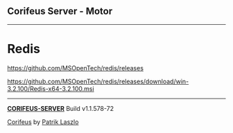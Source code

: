 [//]: #@corifeus-header

## Corifeus Server - Motor

---
                        
[//]: #@corifeus-header:end
# Redis

https://github.com/MSOpenTech/redis/releases

https://github.com/MSOpenTech/redis/releases/download/win-3.2.100/Redis-x64-3.2.100.msi



[//]: #@corifeus-footer

---

[**CORIFEUS-SERVER**](https://pages.corifeus.com/corifeus-server) Build v1.1.578-72

[Corifeus](http://www.corifeus.com) by [Patrik Laszlo](http://patrikx3.com)

[//]: #@corifeus-footer:end